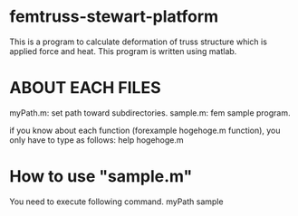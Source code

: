 # femtruss-stewart-platform

This is a program to calculate deformation of truss structure which is applied force and heat.
This program is written using matlab.

# ABOUT EACH FILES
 myPath.m: set path toward subdirectories.
 sample.m: fem sample program.

 if you know about each function (forexample hogehoge.m function), you only have to type as follows:
    help hogehoge.m


# How to use "sample.m"
 You need to execute following command.
    myPath
    sample